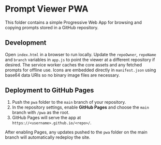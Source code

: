 # Prompt Viewer PWA

This folder contains a simple Progressive Web App for browsing and copying prompts stored in a GitHub repository.

## Development

Open `index.html` in a browser to run locally. Update the `repoOwner`, `repoName` and `branch` variables in `app.js` to point the viewer at a different repository if desired. The service worker caches the core assets and any fetched prompts for offline use. Icons are embedded directly in `manifest.json` using base64 data URIs so no binary image files are necessary.

## Deployment to GitHub Pages

1. Push the `pwa` folder to the `main` branch of your repository.
2. In the repository settings, enable **GitHub Pages** and choose the `main` branch with `/pwa` as the root.
3. GitHub Pages will serve the app at `https://<username>.github.io/<repo>/`.

After enabling Pages, any updates pushed to the `pwa` folder on the main branch will automatically redeploy the site.
